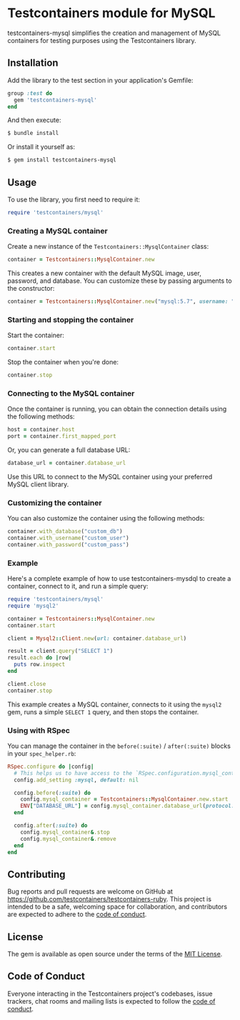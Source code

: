 # Testcontainers module for MySQL

testcontainers-mysql simplifies the creation and management of MySQL containers for testing purposes using the Testcontainers library.

## Installation

Add the library to the test section in your application's Gemfile:

```ruby
group :test do
  gem 'testcontainers-mysql'
end
```



And then execute:

```bash
$ bundle install
```

Or install it yourself as:

```bash
$ gem install testcontainers-mysql
```


## Usage

To use the library, you first need to require it:

```ruby
require 'testcontainers/mysql'
```

### Creating a MySQL container

Create a new instance of the `Testcontainers::MysqlContainer` class:

```ruby
container = Testcontainers::MysqlContainer.new
```



This creates a new container with the default MySQL image, user, password, and database. You can customize these by passing arguments to the constructor:

```ruby
container = Testcontainers::MysqlContainer.new("mysql:5.7", username: "custom_user", password: "custom_pass", database: "custom_db")
```


### Starting and stopping the container

Start the container:

```ruby
container.start
```



Stop the container when you're done:

```ruby
container.stop
```


### Connecting to the MySQL container

Once the container is running, you can obtain the connection details using the following methods:

```ruby
host = container.host
port = container.first_mapped_port
```


Or, you can generate a full database URL:

```ruby
database_url = container.database_url
```

Use this URL to connect to the MySQL container using your preferred MySQL client library.

### Customizing the container

You can also customize the container using the following methods:

```ruby
container.with_database("custom_db")
container.with_username("custom_user")
container.with_password("custom_pass")
```

### Example

Here's a complete example of how to use testcontainers-mysdql to create a container, connect to it, and run a simple query:

```ruby
require 'testcontainers/mysql'
require 'mysql2'

container = Testcontainers::MysqlContainer.new
container.start

client = Mysql2::Client.new(url: container.database_url)

result = client.query("SELECT 1")
result.each do |row|
  puts row.inspect
end

client.close
container.stop
```

This example creates a MySQL container, connects to it using the `mysql2` gem, runs a simple `SELECT 1` query, and then stops the container.

### Using with RSpec

You can manage the container in the `before(:suite)` / `after(:suite)` blocks in your `spec_helper.rb`:

```ruby
RSpec.configure do |config|
  # This helps us to have access to the `RSpec.configuration.mysql_container` without using global variables.
  config.add_setting :mysql, default: nil

  config.before(:suite) do
    config.mysql_container = Testcontainers::MysqlContainer.new.start
    ENV["DATABASE_URL"] = config.mysql_container.database_url(protocol: "mysql2") # or you can expose it to a fixed port and use database.yml for configuration
  end

  config.after(:suite) do
    config.mysql_container&.stop
    config.mysql_container&.remove
  end
end
```

## Contributing

Bug reports and pull requests are welcome on GitHub at https://github.com/testcontainers/testcontainers-ruby. This project is intended to be a safe, welcoming space for collaboration, and contributors are expected to adhere to the [code of conduct](https://github.com/testcontainers/testcontainers-ruby/blob/main/CODE_OF_CONDUCT.md).

## License

The gem is available as open source under the terms of the [MIT License](https://opensource.org/licenses/MIT).

## Code of Conduct

Everyone interacting in the Testcontainers project's codebases, issue trackers, chat rooms and mailing lists is expected to follow the [code of conduct](https://github.com/testcontainers/testcontainers-ruby/blob/main/CODE_OF_CONDUCT.md).
